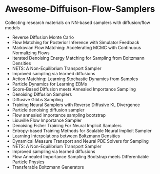 # Awesome-Diffuison-Flow-Samplers
Collecting research materials on NN-based samplers with diffusion/flow models

- Reverse Diffusion Monte Carlo
- Flow Matching for Posterior Inference with Simulator Feedback
- Markovian Flow Matching: Accelerating MCMC with Continuous Normalizing Flows
- Iterated Denoising Energy Matching for Sampling from Boltzmann Densities
- NETS: A Non-Equilibrium Transport Sampler
- Improved sampling via learned diffusions
- Action Matching: Learning Stochastic Dynamics from Samples
- Particle Dynamics for Learning EBMs
- Score-Based Diffusion meets Annealed Importance Sampling
- Denoising Diffusion Samplers
- Diffusive Gibbs Sampling
- Training Neural Samplers with Reverse Diffusive KL Divergence
- Particle denoising diffusion sampler
- Flow annealed importance sampling bootstrap
- Liouville Flow Importance Sampler
- Denoising Fisher Training For Neural Implicit Samplers
- Entropy-based Training Methods for Scalable Neural Implicit Sampler
- Learning Interpolations between Boltzmann Densities
- Dynamical Measure Transport and Neural PDE Solvers for Sampling
- NETS: A Non-Equilibrium Transport Sampler
- Improved sampling via learned diffusions
- Flow Annealed Importance Sampling Bootstrap meets Differentiable Particle Physics
- Transferable Boltzmann Generators
